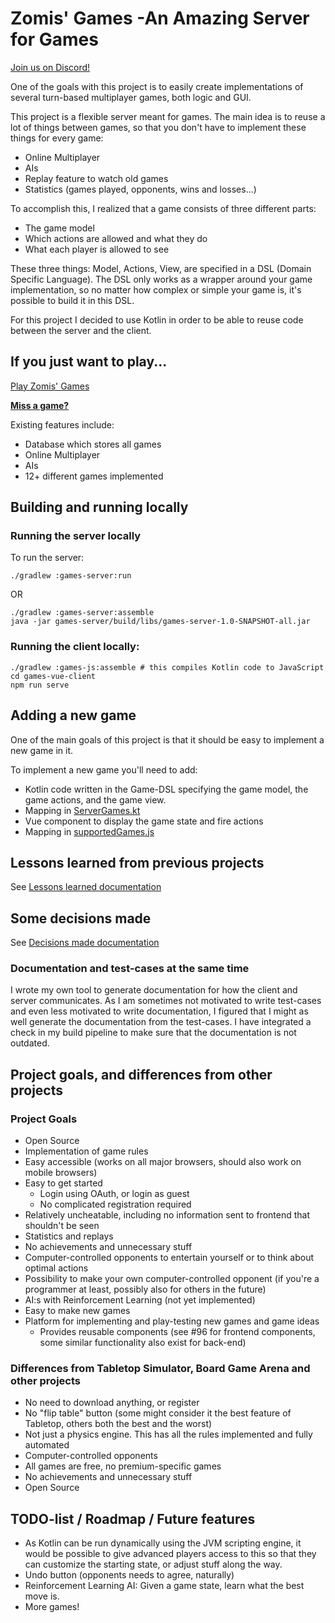 # Zomis' Games -An Amazing Server for Games

[Join us on Discord!](https://discord.gg/GfXFUvc)

One of the goals with this project is to easily create implementations of several turn-based multiplayer games, both logic and GUI.

This project is a flexible server meant for games. The main idea is to reuse a lot of things between games, so that you don't have to implement these things for every game:

- Online Multiplayer
- AIs
- Replay feature to watch old games
- Statistics (games played, opponents, wins and losses...)

To accomplish this, I realized that a game consists of three different parts:

- The game model
- Which actions are allowed and what they do
- What each player is allowed to see

These three things: Model, Actions, View, are specified in a DSL (Domain Specific Language). The DSL only works as a wrapper around your game implementation, so no matter how complex or simple your game is, it's possible to build it in this DSL.

For this project I decided to use Kotlin in order to be able to reuse code between the server and the client.

## If you just want to play...

[Play Zomis' Games](https://games.zomis.net)

[**Miss a game?**](https://github.com/Zomis/Games/issues/5)

Existing features include:

- Database which stores all games
- Online Multiplayer
- AIs
- 12+ different games implemented

## Building and running locally

### Running the server locally

To run the server:

    ./gradlew :games-server:run

OR

    ./gradlew :games-server:assemble
    java -jar games-server/build/libs/games-server-1.0-SNAPSHOT-all.jar

### Running the client locally:

    ./gradlew :games-js:assemble # this compiles Kotlin code to JavaScript
    cd games-vue-client
    npm run serve

## Adding a new game

One of the main goals of this project is that it should be easy to implement a new game in it.

To implement a new game you'll need to add:

- Kotlin code written in the Game-DSL specifying the game model, the game actions, and the game view.
- Mapping in [ServerGames.kt](https://github.com/Zomis/Games/blob/master/games-server/src/main/kotlin/net/zomis/games/server2/ServerGames.kt)
- Vue component to display the game state and fire actions
- Mapping in [supportedGames.js](https://github.com/Zomis/Games/blob/master/games-vue-client/src/supportedGames.js)

## Lessons learned from previous projects

See [Lessons learned documentation](https://github.com/Zomis/Games/blob/master/documentation/LESSONS_LEARNED.md)

## Some decisions made

See [Decisions made documentation](https://github.com/Zomis/Games/blob/master/documentation/DECISIONS_MADE.md)

### Documentation and test-cases at the same time

I wrote my own tool to generate documentation for how the client and server communicates. As I am sometimes not motivated to write test-cases and even less motivated to write documentation, I figured that I might as well generate the documentation from the test-cases. I have integrated a check in my build pipeline to make sure that the documentation is not outdated.

## Project goals, and differences from other projects

### Project Goals

- Open Source
- Implementation of game rules
- Easy accessible (works on all major browsers, should also work on mobile browsers)
- Easy to get started
  - Login using OAuth, or login as guest
  - No complicated registration required
- Relatively uncheatable, including no information sent to frontend that shouldn't be seen
- Statistics and replays
- No achievements and unnecessary stuff
- Computer-controlled opponents to entertain yourself or to think about optimal actions
- Possibility to make your own computer-controlled opponent (if you're a programmer at least, possibly also for others in the future)
- AI:s with Reinforcement Learning (not yet implemented)
- Easy to make new games
- Platform for implementing and play-testing new games and game ideas
  - Provides reusable components (see #96 for frontend components, some similar functionality also exist for back-end)

### Differences from Tabletop Simulator, Board Game Arena and other projects

- No need to download anything, or register
- No "flip table" button (some might consider it the best feature of Tabletop, others both the best and the worst)
- Not just a physics engine. This has all the rules implemented and fully automated
- Computer-controlled opponents
- All games are free, no premium-specific games
- No achievements and unnecessary stuff
- Open Source

## TODO-list / Roadmap / Future features

- As Kotlin can be run dynamically using the JVM scripting engine, it would be possible to give advanced players access to this so that they can customize the starting state, or adjust stuff along the way.
- Undo button (opponents needs to agree, naturally)
- Reinforcement Learning AI: Given a game state, learn what the best move is.
- More games!
